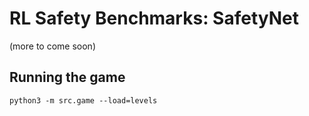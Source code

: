 # RL Safety Benchmarks: SafetyNet

(more to come soon)


## Running the game

    python3 -m src.game --load=levels
